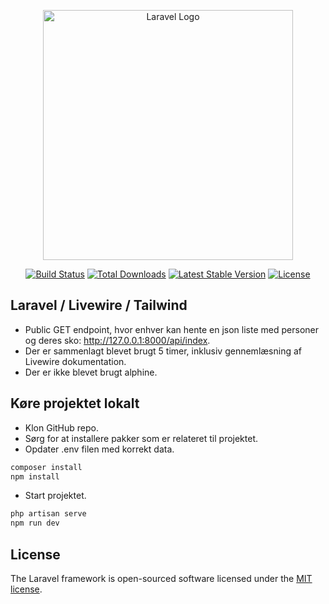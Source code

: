 <p align="center"><a href="https://laravel.com" target="_blank"><img src="https://raw.githubusercontent.com/laravel/art/master/logo-lockup/5%20SVG/2%20CMYK/1%20Full%20Color/laravel-logolockup-cmyk-red.svg" width="400" alt="Laravel Logo"></a></p>

<p align="center">
<a href="https://travis-ci.org/laravel/framework"><img src="https://travis-ci.org/laravel/framework.svg" alt="Build Status"></a>
<a href="https://packagist.org/packages/laravel/framework"><img src="https://img.shields.io/packagist/dt/laravel/framework" alt="Total Downloads"></a>
<a href="https://packagist.org/packages/laravel/framework"><img src="https://img.shields.io/packagist/v/laravel/framework" alt="Latest Stable Version"></a>
<a href="https://packagist.org/packages/laravel/framework"><img src="https://img.shields.io/packagist/l/laravel/framework" alt="License"></a>
</p>

## Laravel / Livewire / Tailwind

- Public GET endpoint, hvor enhver kan hente en json liste med personer og deres sko: http://127.0.0.1:8000/api/index.
- Der er sammenlagt blevet brugt 5 timer, inklusiv gennemlæsning af Livewire dokumentation.
- Der er ikke blevet brugt alphine.

## Køre projektet lokalt

- Klon GitHub repo.
- Sørg for at installere pakker som er relateret til projektet.
- Opdater .env filen med korrekt data.

```bash
composer install
npm install
```

- Start projektet.

```bash
php artisan serve
npm run dev
```

## License

The Laravel framework is open-sourced software licensed under the [MIT license](https://opensource.org/licenses/MIT).
